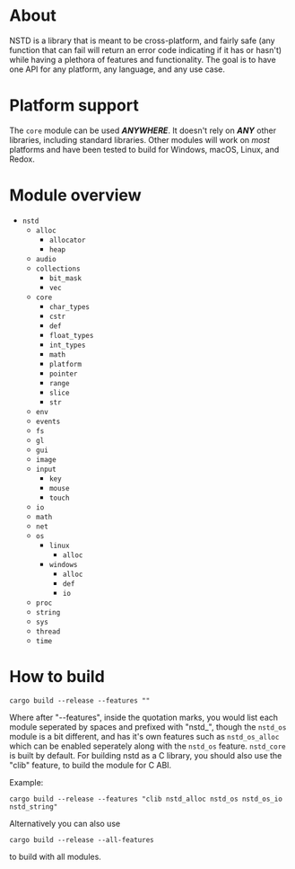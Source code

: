 # About
NSTD is a library that is meant to be cross-platform, and fairly safe (any function that can fail
will return an error code indicating if it has or hasn't) while having a plethora of features and
functionality. The goal is to have one API for any platform, any language, and any use case.

# Platform support
The `core` module can be used ***ANYWHERE***. It doesn't rely on ***ANY*** other libraries,
including standard libraries. Other modules will work on *most* platforms and have been tested to
build for Windows, macOS, Linux, and Redox.

# Module overview
- `nstd`
    - `alloc`
        - `allocator`
        - `heap`
    - `audio`
    - `collections`
        - `bit_mask`
        - `vec`
    - `core`
        - `char_types`
        - `cstr`
        - `def`
        - `float_types`
        - `int_types`
        - `math`
        - `platform`
        - `pointer`
        - `range`
        - `slice`
        - `str`
    - `env`
    - `events`
    - `fs`
    - `gl`
    - `gui`
    - `image`
    - `input`
        - `key`
        - `mouse`
        - `touch`
    - `io`
    - `math`
    - `net`
    - `os`
        - `linux`
            - `alloc`
        - `windows`
            - `alloc`
            - `def`
            - `io`
    - `proc`
    - `string`
    - `sys`
    - `thread`
    - `time`

# How to build
```
cargo build --release --features ""
```
Where after "--features", inside the quotation marks, you would list each module seperated by spaces
and prefixed with "nstd_", though the `nstd_os` module is a bit different, and has it's own
features such as `nstd_os_alloc` which can be enabled seperately along with the `nstd_os` feature.
`nstd_core` is built by default. For building nstd as a C library, you should also use the "clib"
feature, to build the module for C ABI.

Example:
```
cargo build --release --features "clib nstd_alloc nstd_os nstd_os_io nstd_string"
```
Alternatively you can also use
```
cargo build --release --all-features
```
to build with all modules.
